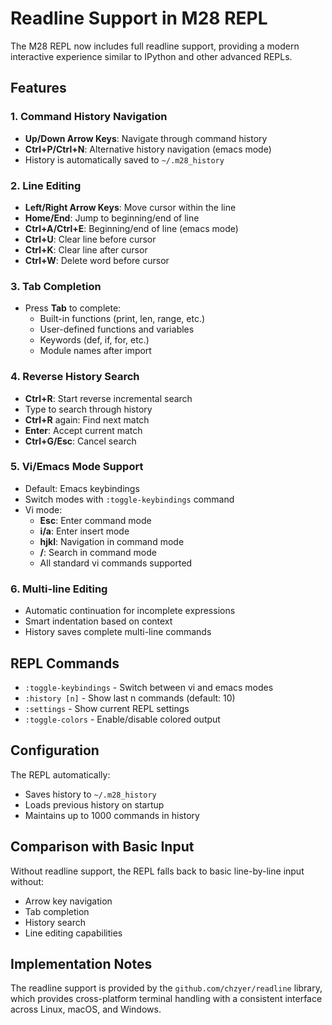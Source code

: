 # Readline Support in M28 REPL

The M28 REPL now includes full readline support, providing a modern interactive experience similar to IPython and other advanced REPLs.

## Features

### 1. Command History Navigation
- **Up/Down Arrow Keys**: Navigate through command history
- **Ctrl+P/Ctrl+N**: Alternative history navigation (emacs mode)
- History is automatically saved to `~/.m28_history`

### 2. Line Editing
- **Left/Right Arrow Keys**: Move cursor within the line
- **Home/End**: Jump to beginning/end of line
- **Ctrl+A/Ctrl+E**: Beginning/end of line (emacs mode)
- **Ctrl+U**: Clear line before cursor
- **Ctrl+K**: Clear line after cursor
- **Ctrl+W**: Delete word before cursor

### 3. Tab Completion
- Press **Tab** to complete:
  - Built-in functions (print, len, range, etc.)
  - User-defined functions and variables
  - Keywords (def, if, for, etc.)
  - Module names after import

### 4. Reverse History Search
- **Ctrl+R**: Start reverse incremental search
- Type to search through history
- **Ctrl+R** again: Find next match
- **Enter**: Accept current match
- **Ctrl+G/Esc**: Cancel search

### 5. Vi/Emacs Mode Support
- Default: Emacs keybindings
- Switch modes with `:toggle-keybindings` command
- Vi mode:
  - **Esc**: Enter command mode
  - **i/a**: Enter insert mode
  - **hjkl**: Navigation in command mode
  - **/**: Search in command mode
  - All standard vi commands supported

### 6. Multi-line Editing
- Automatic continuation for incomplete expressions
- Smart indentation based on context
- History saves complete multi-line commands

## REPL Commands

- `:toggle-keybindings` - Switch between vi and emacs modes
- `:history [n]` - Show last n commands (default: 10)
- `:settings` - Show current REPL settings
- `:toggle-colors` - Enable/disable colored output

## Configuration

The REPL automatically:
- Saves history to `~/.m28_history`
- Loads previous history on startup
- Maintains up to 1000 commands in history

## Comparison with Basic Input

Without readline support, the REPL falls back to basic line-by-line input without:
- Arrow key navigation
- Tab completion
- History search
- Line editing capabilities

## Implementation Notes

The readline support is provided by the `github.com/chzyer/readline` library, which provides cross-platform terminal handling with a consistent interface across Linux, macOS, and Windows.